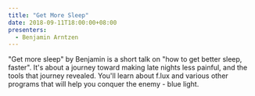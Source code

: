 ```yaml
---
title: "Get More Sleep"
date: 2018-09-11T18:00:00+08:00
presenters:
  - Benjamin Arntzen
---
```


"Get more sleep" by Benjamin is a short talk on "how to get better
sleep, faster". It's about a journey toward making late nights less
painful, and the tools that journey revealed. You'll learn about f.lux
and various other programs that will help you conquer the enemy - blue
light.
